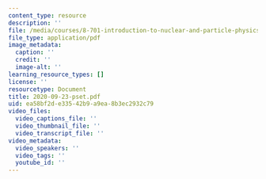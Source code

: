 ```yaml
---
content_type: resource
description: ''
file: /media/courses/8-701-introduction-to-nuclear-and-particle-physics-fall-2020/2020-09-23-pset.pdf
file_type: application/pdf
image_metadata:
  caption: ''
  credit: ''
  image-alt: ''
learning_resource_types: []
license: ''
resourcetype: Document
title: 2020-09-23-pset.pdf
uid: ea58bf2d-e335-42b9-a9ea-8b3ec2932c79
video_files:
  video_captions_file: ''
  video_thumbnail_file: ''
  video_transcript_file: ''
video_metadata:
  video_speakers: ''
  video_tags: ''
  youtube_id: ''
---
```

